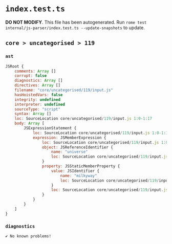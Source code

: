 # `index.test.ts`

**DO NOT MODIFY**. This file has been autogenerated. Run `rome test internal/js-parser/index.test.ts --update-snapshots` to update.

## `core > uncategorised > 119`

### `ast`

```javascript
JSRoot {
	comments: Array []
	corrupt: false
	diagnostics: Array []
	directives: Array []
	filename: "core/uncategorised/119/input.js"
	hasHoistedVars: false
	integrity: undefined
	interpreter: undefined
	sourceType: "script"
	syntax: Array []
	loc: SourceLocation core/uncategorised/119/input.js 1:0-1:17
	body: Array [
		JSExpressionStatement {
			loc: SourceLocation core/uncategorised/119/input.js 1:0-1:17
			expression: JSMemberExpression {
				loc: SourceLocation core/uncategorised/119/input.js 1:0-1:17
				object: JSReferenceIdentifier {
					name: "universe"
					loc: SourceLocation core/uncategorised/119/input.js 1:0-1:8 (universe)
				}
				property: JSStaticMemberProperty {
					value: JSIdentifier {
						name: "milkyway"
						loc: SourceLocation core/uncategorised/119/input.js 1:9-1:17 (milkyway)
					}
					loc: SourceLocation core/uncategorised/119/input.js 1:9-1:17 (milkyway)
				}
			}
		}
	]
}
```

### `diagnostics`

```
✔ No known problems!

```

